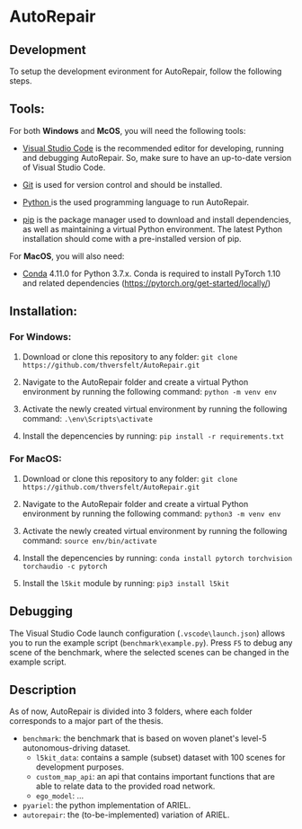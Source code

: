 # AutoRepair

## Development

To setup the development evironment for AutoRepair, follow the following steps.

## Tools:

For both **Windows** and **McOS**, you will need the following tools:

- [Visual Studio Code](https://code.visualstudio.com/download) is the recommended editor for developing, running and debugging AutoRepair. So, make sure to have an up-to-date version of Visual Studio Code.

- [Git](https://git-scm.com/) is used for version control and should be installed.

- [Python ](https://www.python.org/downloads/) is the used programming language to run AutoRepair. 

- [pip](https://pypi.org/project/pip/) is the package manager used to download and install dependencies, as well as maintaining a virtual Python environment. The latest Python installation should come with a pre-installed version of pip.

For **MacOS**, you will also need:

- [Conda](https://docs.conda.io/projects/conda/en/latest/user-guide/install/macos.html) 4.11.0 for Python 3.7.x. Conda is required to install PyTorch 1.10 and related dependencies (https://pytorch.org/get-started/locally/)

## Installation:

### For Windows:

1. Download or clone this repository to any folder: ```git clone https://github.com/thversfelt/AutoRepair.git```

2. Navigate to the AutoRepair folder and create a virtual Python environment by running the following command: ```python -m venv env```

3. Activate the newly created virtual environment by running the following command: ```.\env\Scripts\activate```

4. Install the depencencies by running: ```pip install -r requirements.txt```

### For MacOS:

1. Download or clone this repository to any folder: ```git clone https://github.com/thversfelt/AutoRepair.git```

2. Navigate to the AutoRepair folder and create a virtual Python environment by running the following command: ```python3 -m venv env```

3. Activate the newly created virtual environment by running the following command: ```source env/bin/activate```

4. Install the depencencies by running: ```conda install pytorch torchvision torchaudio -c pytorch```

5. Install the ```l5kit``` module by running: ```pip3 install l5kit```

## Debugging

The Visual Studio Code launch configuration (```.vscode\launch.json```) allows you to run the example script (```benchmark\example.py```). Press ```F5``` to debug any scene of the benchmark, where the selected scenes can be changed in the example script.

## Description

As of now, AutoRepair is divided into 3 folders, where each folder corresponds to a major part of the thesis. 

- ```benchmark```: the benchmark that is based on woven planet's level-5 autonomous-driving dataset.
    - ```l5kit_data```: contains a sample (subset) dataset with 100 scenes for development purposes.
    - ```custom_map_api```: an api that contains important functions that are able to relate data to the provided road network.
    - ```ego_model```: ...
- ```pyariel```: the python implementation of ARIEL.
- ```autorepair```: the (to-be-implemented) variation of ARIEL.
